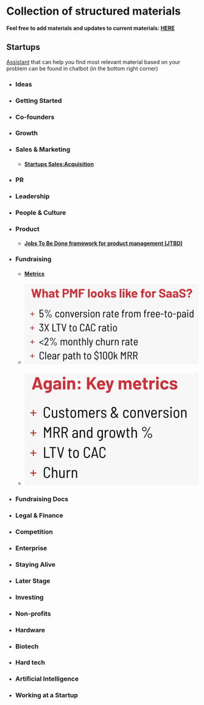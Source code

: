 # Collection of structured materials

**Feel free to add materials and updates to current materials: [HERE](https://github.com/evios/evios.github.io/)**

## Startups
[Assistant](https://ender.ai/startup_mentor/) that can help you find most relevant material based on your problem can be found in chatbot (in the bottom right corner)

* ### Ideas

* ### Getting Started

* ### Co-founders

* ### Growth

* ### Sales & Marketing
  * #### [Startups Sales:Acquisition](https://evios.github.io/startups/sales)

* ### PR

* ### Leadership

* ### People & Culture

* ### Product
  * #### [Jobs To Be Done framework for product management (JTBD)](https://medium.com/@zhenya.iosifov/jobs-to-be-done-framework-for-product-management-jtbd-395ab03aff8f)

* ### Fundraising
  * #### [Metrics](https://evios.github.io/startups/presentations/Presentation%20on%20Metrics.pdf)
  * #### ![Metrics](startups/images/metrics_1.png)
  * #### ![Metrics](startups/images/metrics_2.png)

* ### Fundraising Docs

* ### Legal & Finance

* ### Competition

* ### Enterprise

* ### Staying Alive

* ### Later Stage

* ### Investing

* ### Non-profits

* ### Hardware

* ### Biotech

* ### Hard tech

* ### Artificial Intelligence

* ### Working at a Startup
